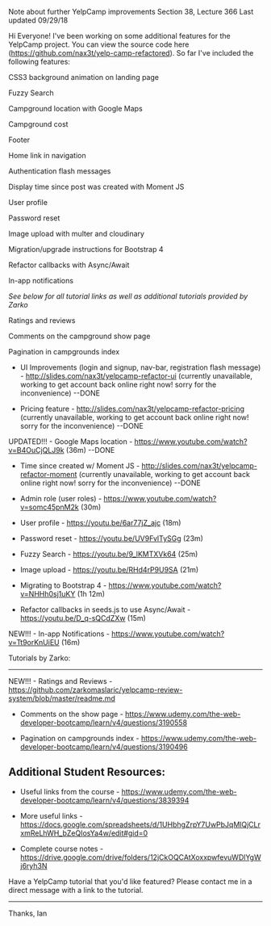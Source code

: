 Note about further YelpCamp improvements
Section 38, Lecture 366
Last updated 09/29/18

Hi Everyone!
I've been working on some additional features for the YelpCamp project. You can view the source code here (https://github.com/nax3t/yelp-camp-refactored). So far I've included the following features: 

CSS3 background animation on landing page

Fuzzy Search 

Campground location with Google Maps

Campground cost 

Footer 

Home link in navigation 

Authentication flash messages 

Display time since post was created with Moment JS 

User profile 

Password reset 

Image upload with multer and cloudinary 

Migration/upgrade instructions for Bootstrap 4

Refactor callbacks with Async/Await

In-app notifications

*See below for all tutorial links as well as additional tutorials provided by Zarko*

Ratings and reviews

Comments on the campground show page

Pagination in campgrounds index

- UI Improvements (login and signup, nav-bar, registration flash message) - http://slides.com/nax3t/yelpcamp-refactor-ui (currently unavailable, working to get account back online right now! sorry for the inconvenience) --DONE

- Pricing feature - http://slides.com/nax3t/yelpcamp-refactor-pricing (currently unavailable, working to get account back online right now! sorry for the inconvenience) --DONE

UPDATED!!! - Google Maps location - https://www.youtube.com/watch?v=B4OuCjQLJ9k (36m) --DONE

- Time since created w/ Moment JS - http://slides.com/nax3t/yelpcamp-refactor-moment (currently unavailable, working to get account back online right now! sorry for the inconvenience) --DONE

- Admin role (user roles) - https://www.youtube.com/watch?v=somc45pnM2k (30m)

- User profile - https://youtu.be/6ar77jZ_ajc (18m)

- Password reset - https://youtu.be/UV9FvlTySGg (23m)

- Fuzzy Search - https://youtu.be/9_lKMTXVk64 (25m)

- Image upload - https://youtu.be/RHd4rP9U9SA (21m)

- Migrating to Bootstrap 4 - https://www.youtube.com/watch?v=NHHh0sj1uKY (1h 12m)

- Refactor callbacks in seeds.js to use Async/Await - https://youtu.be/D_q-sQCdZXw (15m)

NEW!!! - In-app Notifications - https://www.youtube.com/watch?v=Tt9orKnUiEU (16m)



Tutorials by Zarko:

--------------------------

NEW!!! - Ratings and Reviews - https://github.com/zarkomaslaric/yelpcamp-review-system/blob/master/readme.md

- Comments on the show page - https://www.udemy.com/the-web-developer-bootcamp/learn/v4/questions/3190558

- Pagination on campgrounds index - https://www.udemy.com/the-web-developer-bootcamp/learn/v4/questions/3190496

Additional Student Resources: 
-------------------------------------------

- Useful links from the course - https://www.udemy.com/the-web-developer-bootcamp/learn/v4/questions/3839394

- More useful links - https://docs.google.com/spreadsheets/d/1UHbhgZrpY7UwPbJqMlQjCLrxmReLhWH_bZeQIosYa4w/edit#gid=0

- Complete course notes - https://drive.google.com/drive/folders/12jCkOQCAtXoxxpwfevuWDlYgWj6ryh3N

Have a YelpCamp tutorial that you'd like featured? Please contact me in a direct message with a link to the tutorial.

-------
Thanks,
Ian
